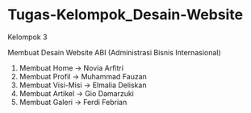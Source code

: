 # Tugas-Kelompok_Desain-Website

Kelompok 3

Membuat Desain Website ABI (Administrasi Bisnis Internasional)
1. Membuat Home       -> Novia Arfitri
2. Membuat Profil     -> Muhammad Fauzan
3. Membuat Visi-Misi  -> Elmalia Deliskan
4. Membuat Artikel    -> Gio Damarzuki
5. Membuat Galeri     -> Ferdi Febrian
